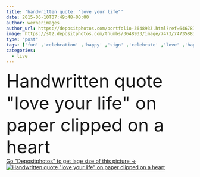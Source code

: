 ```yaml
---
title: 'handwritten quote: "love your life"'
date: 2015-06-10T07:49:48+00:00
author: wernerimages
author_url: https://depositphotos.com/portfolio-3648933.html?ref=64678756
image: https://st2.depositphotos.com/thumbs/3648933/image/7473/74735883/api_thumb_450.jpg?forcejpeg=true
type: "post"
tags: ['fun' ,'celebration' ,'happy' ,'sign' ,'celebrate' ,'love' ,'happiness' ,'success' ,'joy' ,'nature' ,'outdoor' ,'health' ,'life' ,'Enjoyment' ,'symbol' ,'concept' ,'message' ,'text' ,'heart' ,'lifestyle' ,'live' ,'wood' ,'motivation' ,'enjoy' ,'goal' ,'improvement' ,'positive' ,'feelings' ,'hope' ,'words' ,'quote' ,'achieve' ,'inspire' ,'wise' ,'inspirational' ,'fulfillment' ,'coach' ,'your' ,'handwritten' ,'saying' ,'coaching' ,'encouragement' ,'heartshape' ,'love your life' ]
categories: 
  - live
---
```

<div aling="center">
            <font size="60"> Handwritten quote "love your life" on paper clipped on a heart</font>   
</div>
<div>
    <a href='https://st2.depositphotos.com/thumbs/3648933/image/7473/74735883/api_thumb_450.jpg?forcejpeg=true?ref=64678756' target=_blank > Go "Depositphotos" to get lage size of this picture ->
        <img href='https://st2.depositphotos.com/thumbs/3648933/image/7473/74735883/api_thumb_450.jpg?forcejpeg=true?ref=64678756' src='https://st2.depositphotos.com/3648933/7473/i/950/depositphotos_74735883-stock-photo-handwritten-quote-love-your-life.jpg?forcejpeg=true' alt='Handwritten quote "love your life" on paper clipped on a heart' >
    </a>
</div>
